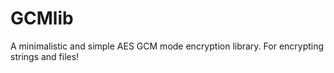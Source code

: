 # GCMlib
A minimalistic and simple AES GCM mode encryption library. For encrypting strings and files!
